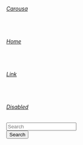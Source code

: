 <head>
    <title>Carousel Template · Bootstrap</title>
    <link href="boot.png" rel="icon">
</head>
<body>
    <div class="container-fluid ">
        <div class="row bg-dark pt-3 pb-3">
            <div class="col-md-6 d-flex align-item-center">
                <a href="#" class="text-white"><h6>Carousa</h6></a>&nbsp;&nbsp;&nbsp;
                <a href="#" class="text-white"><h6>Home</h6></a>&nbsp;&nbsp;&nbsp;
                <a href="#" class="text-secondary"><h6>Link</h6></a>&nbsp;&nbsp;&nbsp;
                <a href="#" class="text-secondary"><h6>Disabled</h6></a>
            </div>
            <div class="col-md-3 offset-md-3 d-flex">
                <div class="form-inline">
                    <input class="form-control" placeholder="Search" width="100px">
                </div>
                <button class="btn btn-outline-success ml-2 " type="submit">Search</button>
            </div>
        </div>
